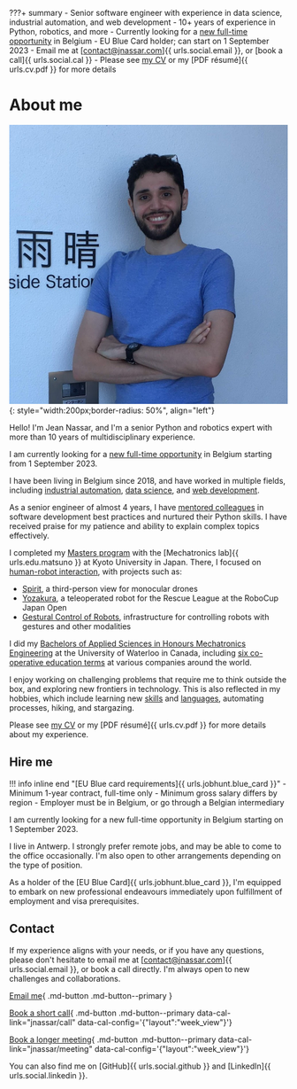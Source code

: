 ???+ summary
    - Senior software engineer with experience in data science, industrial automation, and web development
    - 10+ years of experience in Python, robotics, and more
    - Currently looking for a [new full-time opportunity](#hire-me) in Belgium
    - EU Blue Card holder; can start on 1 September 2023
    - Email me at [contact@jnassar.com]{{ urls.social.email }}, or [book a call]{{ urls.social.cal }}
    - Please see [my CV](cv.md) or my [PDF résumé]{{ urls.cv.pdf }} for more details

# About me

![Jean Nassar (Obligatory photo)](/assets/images/jean.png){: style="width:200px;border-radius: 50%", align="left"}

Hello! I'm Jean Nassar, and I'm a senior Python and robotics expert with more than 10 years of multidisciplinary experience.

I am currently looking for a [new full-time opportunity](#hire-me) in Belgium starting from 1 September 2023.

I have been living in Belgium since 2018, and have worked in multiple fields,
including [industrial automation](cv/work.md#industrial-automation-engineer-kapernikov),
[data science](cv/work.md#senior-python-developer-yieldsio), and [web development](cv/work.md#senior-software-engineer-adimian).

As a senior engineer of almost 4 years,
I have [mentored colleagues](cv/mentoring.md) in software development best practices and nurtured their Python skills.
I have received praise for my patience and ability to explain complex topics effectively.

I completed my [Masters program](cv/education/kyoto.md) with the
[Mechatronics lab]{{ urls.edu.matsuno }} at Kyoto University in Japan.
There, I focused on [human-robot interaction](cv/projects.md),
with projects such as:

- [Spirit](cv/projects/spirit.md), a third-person view for monocular drones
- [Yozakura](cv/projects/yozakura.md), a teleoperated robot for the Rescue League at the RoboCup Japan Open
- [Gestural Control of Robots](cv/projects/myo.md), infrastructure for controlling robots with gestures and other modalities


I did my [Bachelors of Applied Sciences in Honours Mechatronics Engineering](cv/education/waterloo.md)
at the University of Waterloo in Canada, including [six co-operative education terms](cv/work/coop.md) at various companies around the world.

I enjoy working on challenging problems that require me to think outside the box, and exploring new frontiers in technology.
This is also reflected in my hobbies, which include
learning new [skills](cv/skills.md) and [languages](cv/skills.md#languages), automating processes, hiking, and stargazing.

Please see [my CV](cv.md) or my [PDF résumé]{{ urls.cv.pdf }} for more details about my experience.

## Hire me
!!! info inline end "[EU Blue card requirements]{{ urls.jobhunt.blue_card }}"
    - Minimum 1-year contract, full-time only
    - Minimum gross salary differs by region
    - Employer must be in Belgium, or go through a Belgian intermediary

I am currently looking for a new full-time opportunity in Belgium starting on 1 September 2023.

I live in Antwerp.
I strongly prefer remote jobs, and may be able to come to the office occasionally.
I'm also open to other arrangements depending on the type of position.

As a holder of the [EU Blue Card]{{ urls.jobhunt.blue_card }}, I'm equipped to embark on new professional endeavours
immediately upon fulfillment of employment and visa prerequisites.

## Contact
If my experience aligns with your needs, or if you have any questions,
please don't hesitate to email me at [contact@jnassar.com]{{ urls.social.email }}, or book a call directly.
I'm always open to new challenges and collaborations.

[Email me](mailto:contact@jnassar.com){ .md-button .md-button--primary }

[Book a short call](#){ .md-button .md-button--primary data-cal-link="jnassar/call" data-cal-config='{"layout":"week_view"\}'}

[Book a longer meeting](#){ .md-button .md-button--primary data-cal-link="jnassar/meeting" data-cal-config='{"layout":"week_view"\}'}

You can also find me on [GitHub]{{ urls.social.github }} and [LinkedIn]{{ urls.social.linkedin }}.
